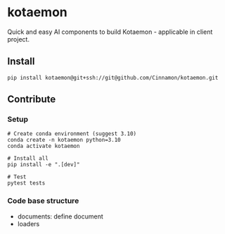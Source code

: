 # kotaemon

Quick and easy AI components to build Kotaemon - applicable in client
project.

## Install

```shell
pip install kotaemon@git+ssh://git@github.com/Cinnamon/kotaemon.git
```

## Contribute

### Setup

```shell
# Create conda environment (suggest 3.10)
conda create -n kotaemon python=3.10
conda activate kotaemon

# Install all
pip install -e ".[dev]"

# Test
pytest tests
```

### Code base structure

- documents: define document
- loaders
